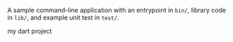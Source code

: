 







A sample command-line application with an entrypoint in `bin/`, library code
in `lib/`, and example unit test in `test/`.

my dart project









